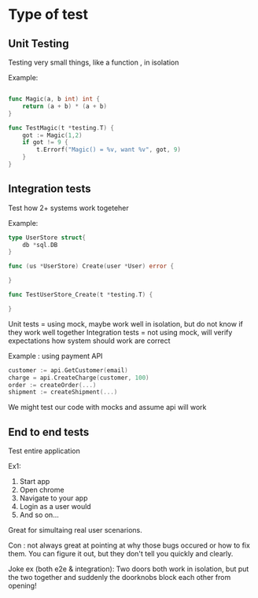 # Type of test

## Unit Testing

Testing very small things, like a function , in isolation

Example:
```go

func Magic(a, b int) int {
    return (a + b) * (a + b)
}

func TestMagic(t *testing.T) {
    got := Magic(1,2)
    if got != 9 {
        t.Errorf("Magic() = %v, want %v", got, 9)
    }
}
```

## Integration tests

Test how 2+ systems work togeteher

Example:
```go
type UserStore struct{
    db *sql.DB
}

func (us *UserStore) Create(user *User) error {

}

func TestUserStore_Create(t *testing.T) {

}
```

Unit tests = using mock, maybe work well in isolation, but do not know if they work well together
Integration tests = not using mock, will verify expectations how system should work are correct

Example : using payment API
```go
customer := api.GetCustomer(email)
charge = api.CreateCharge(customer, 100)
order := createOrder(...)
shipment := createShipment(...)
```

We might test our code with mocks and assume api will work

## End to end tests

Test entire application

Ex1: 
1. Start app
2. Open chrome
3. Navigate to your app
4. Login as a user would
5. And so on...

Great for simultaing real user scenarions.

Con : not always great at pointing at why those bugs occured or how to fix them.
You can figure it out, but they don't tell you quickly and clearly.

Joke ex (both e2e & integration): Two doors both work in isolation, but put the two together and suddenly
the doorknobs block each other from opening!
